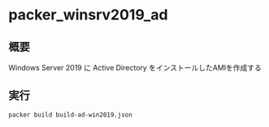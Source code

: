 # packer_winsrv2019_ad

## 概要
Windows Server 2019 に Active Directory をインストールしたAMIを作成する

## 実行
```
packer build build-ad-win2019.json
```
